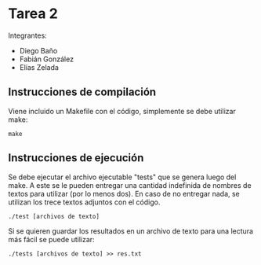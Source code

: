 # Tarea 2
Integrantes:
- Diego Baño
- Fabián González
- Elías Zelada

## Instrucciones de compilación

Viene incluido un Makefile con el código, simplemente se debe utilizar make:

```
make
```

## Instrucciones de ejecución

Se debe ejecutar el archivo ejecutable "tests" que se genera luego del make. A este se le pueden entregar una cantidad indefinida de nombres de textos para utilizar (por lo menos dos). En caso de no entregar nada, se utilizan los trece textos adjuntos con el código.

```
./test [archivos de texto]
```

Si se quieren guardar los resultados en un archivo de texto para una lectura más fácil se puede utilizar:

```
./tests [archivos de texto] >> res.txt
```
